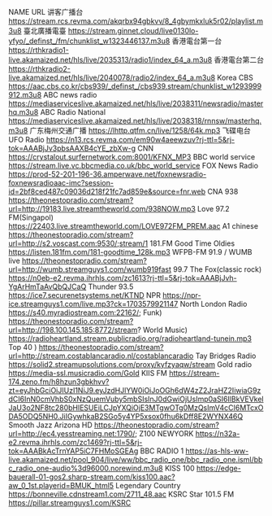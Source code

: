 NAME	URL
讲客广播台	https://stream.rcs.revma.com/akqrbx94gbkvv/8_4gbymkxluk5r02/playlist.m3u8
臺北廣播電臺	https://stream.ginnet.cloud/live0130lo-yfyo/_definst_/fm/chunklist_w1323446137.m3u8
香港電台第一台	https://rthkradio1-live.akamaized.net/hls/live/2035313/radio1/index_64_a.m3u8
香港電台第二台	https://rthkradio2-live.akamaized.net/hls/live/2040078/radio2/index_64_a.m3u8
Korea CBS	https://aac.cbs.co.kr/cbs939/_definst_/cbs939.stream/chunklist_w1293999912.m3u8
ABC news radio	https://mediaserviceslive.akamaized.net/hls/live/2038311/newsradio/masterhq.m3u8
ABC Radio National	https://mediaserviceslive.akamaized.net/hls/live/2038318/rnnsw/masterhq.m3u8
广东梅州交通广播	https://lhttp.qtfm.cn/live/1258/64k.mp3
飞碟电台 UFO Radio	https://n13.rcs.revma.com/em90w4aeewzuv?rj-ttl=5&rj-tok=AAABjJv3pbsAAXB4cYE_zbXw-g
CNN	https://crystalout.surfernetwork.com:8001/KFNX_MP3
BBC world service	https://stream.live.vc.bbcmedia.co.uk/bbc_world_service
FOX News Radio	https://prod-52-201-196-36.amperwave.net/foxnewsradio-foxnewsradioaac-imc?session-id=2bf8ced487c09036d218f21fc7ad859e&source=fnr.web
CNA 938	https://theonestopradio.com/stream?url=http://19183.live.streamtheworld.com/938NOW.mp3
Love 97.2 FM(Singapol)	https://22403.live.streamtheworld.com/LOVE972FM_PREM.aac
A1 chinese	https://theonestopradio.com/stream?url=http://s2.voscast.com:9530/;stream/1
181.FM Good Time Oldies	https://listen.181fm.com/181-goodtime_128k.mp3
WFPB-FM 91.9 / WUMB live	https://theonestopradio.com/stream?url=http://wumb.streamguys1.com/wumb919fast
99.7 The Fox(classic rock)	https://n0eb-e2.revma.ihrhls.com/zc1613?rj-ttl=5&rj-tok=AAABjJvh-YgArHmTaAvQbQJCaQ
Thunder 93.5	https://ice7.securenetsystems.net/KTND
NPR	https://npr-ice.streamguys1.com/live.mp3?ck=1703579921147
North London Radio	https://s40.myradiostream.com:22162/;
 Funk)	https://theonestopradio.com/stream?url=http://198.100.145.185:8772/stream?
 World Music)	https://radioheartland.stream.publicradio.org/radioheartland-tunein.mp3
 Top 40 )	https://theonestopradio.com/stream?url=http://stream.costablancaradio.nl/costablancaradio
Tay Bridges Radio	https://solid2.streamupsolutions.com/proxy/kyfzyaqw/stream
Gold radio	https://media-ssl.musicradio.com/Gold
KIIS FM	https://stream-174.zeno.fm/h8hzun3gbkhvv?zt=eyJhbGciOiJIUzI1NiJ9.eyJzdHJlYW0iOiJoOGh6dW4zZ2JraHZ2IiwiaG9zdCI6InN0cmVhbS0xNzQuemVuby5mbSIsInJ0dGwiOjUsImp0aSI6IlBkVEVkelJaU3o2NF8tc280bHlESUEiLCJpYXQiOjE3MTgwOTg0MzQsImV4cCI6MTcxODA5ODQ5NH0.JiIGywhkaB2SGo5y4YP5xsox0fhu6kDff8E2WYNX46Q
Smooth Jazz Arizona HD	https://theonestopradio.com/stream?url=http://ec4.yesstreaming.net:1790/;
Z100 NEWYORK	https://n32a-e2.revma.ihrhls.com/zc1469?rj-ttl=5&rj-tok=AAABkAcTrnYAP5iC7FHMoSGEAg
BBC RADIO 1	https://as-hls-ww-live.akamaized.net/pool_904/live/ww/bbc_radio_one/bbc_radio_one.isml/bbc_radio_one-audio%3d96000.norewind.m3u8
KISS 100	https://edge-bauerall-01-gos2.sharp-stream.com/kiss100.aac?aw_0_1st.playerid=BMUK_html5
Legendary Country	https://bonneville.cdnstream1.com/2711_48.aac
KSRC Star 101.5 FM	https://pillar.streamguys1.com/KSRC
